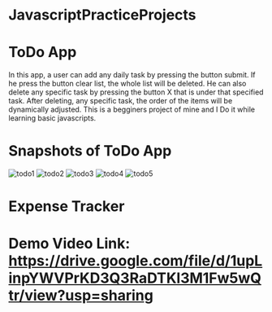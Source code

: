 # JavascriptPracticeProjects
# ToDo App
In this app, a user can add any daily task by pressing the button submit. If he press the button clear list, the whole list will be deleted. He can also delete any specific task by pressing the button X
that is under that specified task. After deleting, any specific task, the order  of the items will be dynamically adjusted. This is a begginers project of mine and I Do it while learning basic javascripts.
# Snapshots of ToDo App
![todo1](https://user-images.githubusercontent.com/55923593/133123549-c4bce37b-c247-4671-bc0f-3edb7d7762ca.JPG)
![todo2](https://user-images.githubusercontent.com/55923593/133123559-208ba9f4-6942-4b94-86ac-6cd2b12e8e03.JPG)
![todo3](https://user-images.githubusercontent.com/55923593/133123565-8c9f11fb-11ba-4676-b6ed-71d7d670c49a.JPG)
![todo4](https://user-images.githubusercontent.com/55923593/133123582-2e0a8abc-472b-4575-aed4-703fe14c68de.JPG)
![todo5](https://user-images.githubusercontent.com/55923593/133123619-99200ac3-d1d4-43ea-86b9-38c7fa849c92.png)

# Expense Tracker
# Demo Video Link: https://drive.google.com/file/d/1upLinpYWVPrKD3Q3RaDTKl3M1Fw5wQtr/view?usp=sharing

